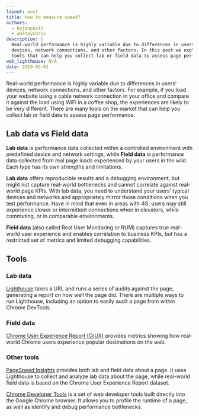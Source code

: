 ```yaml
---
layout: post
title: How to measure speed?
authors:
  - bojanpavic
  - ansteychris
description: |
  Real-world performance is highly variable due to differences in users’
  devices, network connections, and other factors. In this post we explore
  tools that can help you collect lab or field data to assess page performance.
web_lighthouse: N/A
date: 2019-05-01
---
```


Real-world performance is highly variable due to differences in users’ devices, network connections, and other factors. For example, if you load your website using a cable network connection in your office and compare it against the load using WiFi in a coffee shop, the experiences are likely to be very different. There are many tools on the market that can help you collect lab or field data to assess page performance.

## Lab data vs Field data

**Lab data** is performance data collected within a controlled environment with predefined device and network settings, while **Field data** is performance data collected from real page loads experienced by your users in the wild. Each type has its own strengths and limitations. 

**Lab data** offers reproducible results and a debugging environment, but might not capture real-world bottlenecks and cannot correlate against real-world page KPIs. With lab data, you need to understand your users’ typical devices and networks and appropriately mirror those conditions when you test performance. Have in mind that even in areas with 4G, users may still experience slower or intermittent connections when in elevators, while commuting, or in comparable environments.

**Field data** (also called Real User Monitoring or RUM) captures true real-world user experience and enables correlation to business KPIs, but has a restricted set of metrics and limited debugging capabilities.

## Tools

### Lab data

[Lighthouse](https://developers.google.com/web/tools/lighthouse/) takes a URL and runs a series of audits against the page, generating a report on how well the page did. There are multiple ways to run Lighthouse, including an option to easily audit a page from within Chrome DevTools.

### Field data

[Chrome User Experience Report (CrUX)](https://developers.google.com/web/tools/chrome-user-experience-report/) provides metrics showing how real-world Chrome users experience popular destinations on the web.

### Other tools

[PageSpeed Insights](https://developers.google.com/speed/pagespeed/insights/) provides both lab and field data about a page. It uses Lighthouse to collect and analyze lab data about the page, while real-world field data is based on the Chrome User Experience Report dataset.

[Chrome Developer Tools](https://developers.google.com/web/tools/chrome-devtools/) is a set of web developer tools built directly into the Google Chrome browser. It allows you to profile the runtime of a page, as well as identify and debug performance bottlenecks.



